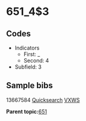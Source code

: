 # 651\_4$3

## Codes

-   Indicators
    -   First: \_
    -   Second: 4
-   Subfield: 3

## Sample bibs

13667584 [Quicksearch](https://search.library.yale.edu/catalog/13667584) [VXWS](http://prodorbis.library.yale.edu:7014/vxws/GetHoldingsService?bibId=13667584)

**Parent topic:**[651](../../tags/651/651.md)

